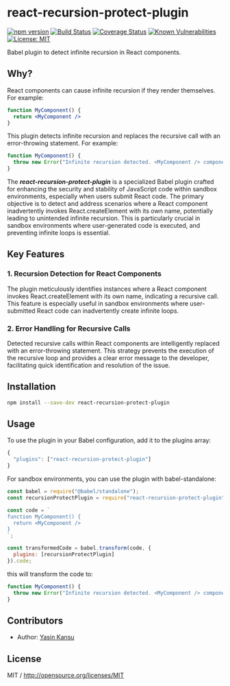 # react-recursion-protect-plugin
    
[![npm version](https://badge.fury.io/js/react-recursion-protect-plugin.svg)](https://badge.fury.io/js/react-recursion-protect-plugin)
[![Build Status](https://travis-ci.org/ykansu/react-recursion-protect-plugin.svg?branch=master)](https://travis-ci.org/ykansu/react-recursion-protect-plugin)
[![Coverage Status](https://coveralls.io/repos/github/ykansu/react-recursion-protect-plugin/badge.svg?branch=master)](https://coveralls.io/github/ykansu/react-recursion-protect-plugin?branch=master)
[![Known Vulnerabilities](https://snyk.io/test/github/ykansu/react-recursion-protect-plugin/badge.svg?targetFile=package.json)](https://snyk.io/test/github/ykansu/react-recursion-protect-plugin?targetFile=package.json)
[![License: MIT](https://img.shields.io/badge/License-MIT-yellow.svg)](https://opensource.org/licenses/MIT)

Babel plugin to detect infinite recursion in React components.

## Why?

React components can cause infinite recursion if they render themselves. For example:

```jsx
function MyComponent() {
  return <MyComponent />
}
```

This plugin detects infinite recursion and replaces the recursive call with an error-throwing statement. For example:

```jsx
function MyComponent() {
  throw new Error("Infinite recursion detected. <MyComponent /> component renders itself.");
}
```

The _**react-recursion-protect-plugin**_ is a specialized Babel plugin crafted for enhancing the security and stability of JavaScript code within sandbox environments, especially when users submit React code. The primary objective is to detect and address scenarios where a React component inadvertently invokes React.createElement with its own name, potentially leading to unintended infinite recursion. This is particularly crucial in sandbox environments where user-generated code is executed, and preventing infinite loops is essential.

## Key Features

### 1. Recursion Detection for React Components

   The plugin meticulously identifies instances where a React component invokes React.createElement with its own name, indicating a recursive call.
   This feature is especially useful in sandbox environments where user-submitted React code can inadvertently create infinite loops.

### 2. Error Handling for Recursive Calls

   Detected recursive calls within React components are intelligently replaced with an error-throwing statement.
   This strategy prevents the execution of the recursive loop and provides a clear error message to the developer, facilitating quick identification and resolution of the issue.

## Installation

```sh
npm install --save-dev react-recursion-protect-plugin
```

## Usage

To use the plugin in your Babel configuration, add it to the plugins array:

```js
{
  "plugins": ["react-recursion-protect-plugin"]
}
```

For sandbox environments, you can use the plugin with babel-standalone:

```js   
const babel = require("@babel/standalone");
const recursionProtectPlugin = require("react-recursion-protect-plugin");

const code = `
function MyComponent() {
  return <MyComponent />
}
`;

const transformedCode = babel.transform(code, {
  plugins: [recursionProtectPlugin]
}).code;
```

this will transform the code to:

```js
function MyComponent() {
  throw new Error("Infinite recursion detected. <MyComponent /> component renders itself.");
}
```

## Contributors

* Author: [Yasin Kansu](https://github.com/ykansu)


## License

MIT / http://opensource.org/licenses/MIT
